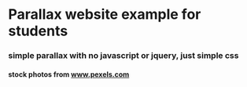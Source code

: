 # Parallax website example for students

### simple parallax with no javascript or jquery, just simple css

#### stock photos from www.pexels.com
